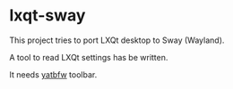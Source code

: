 # lxqt-sway

This project tries to port LXQt desktop to Sway (Wayland).

A tool to read LXQt settings has be written.

It needs [yatbfw](https://github.com/selairi/yatbfw) toolbar.
